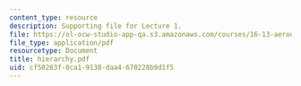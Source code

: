 ```yaml
---
content_type: resource
description: Supporting file for Lecture 1.
file: https://ol-ocw-studio-app-qa.s3.amazonaws.com/courses/16-13-aerodynamics-of-viscous-fluids-fall-2003/cf50283f0ca19138daa4670228b9d1f5_hierarchy.pdf
file_type: application/pdf
resourcetype: Document
title: hierarchy.pdf
uid: cf50283f-0ca1-9138-daa4-670228b9d1f5
---
```

